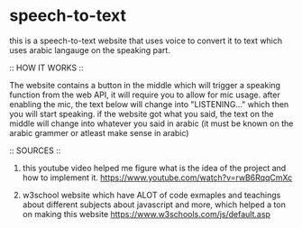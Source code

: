 # speech-to-text
this is a speech-to-text website that uses voice to convert it to text which uses arabic langauge on the speaking part.

:: HOW IT WORKS ::

The website contains a button in the middle which will trigger a speaking function from the web API, it will require you to allow for mic usage.
after enabling the mic, the text below will change into "LISTENING..." which then you will start speaking.
if the website got what you said, the text on the middle will change into whatever you said in arabic (it must be known on the arabic grammer or atleast make sense in arabic)

:: SOURCES ::

1. this youtube video helped me figure what is the idea of the project and how to implement it.
https://www.youtube.com/watch?v=rwB6RqqCmXc

2. w3school website which have ALOT of code exmaples and teachings about different subjects about javascript and more, which helped a ton on making this website
https://www.w3schools.com/js/default.asp

